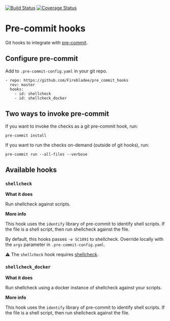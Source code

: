[![Build Status](https://travis-ci.com/Firebladee/pre_commit_hooks.svg?branch=master)](https://travis-ci.com/Firebladee/pre_commit_hooks)
[![Coverage Status](https://coveralls.io/repos/github/Firebladee/pre_commit_hooks/badge.svg?branch=master)](https://coveralls.io/github/Firebladee/pre_commit_hooks?branch=master)

# Pre-commit hooks

Git hooks to integrate with [pre-commit](http://pre-commit.com).

## Configure pre-commit

Add to `.pre-commit-config.yaml` in your git repo.

    - repo: https://github.com/Firebladee/pre_commit_hooks
      rev: master
      hooks:
        - id: shellcheck
        - id: shellcheck_docker

## Two ways to invoke pre-commit

If you want to invoke the checks as a git pre-commit hook, run:

    pre-commit install

If you want to run the checks on-demand (outside of git hooks), run:

    pre-commit run --all-files --verbose

## Available hooks

### `shellcheck`

**What it does**

Run shellcheck against scripts.

**More info**

This hook uses the `identify` library of pre-commit to identify shell scripts.
If the file is a shell script, then run shellcheck against the file.

By default, this hooks passes `-e SC1091` to shellcheck.
Override locally with the `args` parameter in `.pre-commit-config.yaml`.

:warning: The `shellcheck` hook requires
[shellcheck](https://github.com/koalaman/shellcheck).

### `shellcheck_docker`

**What it does**

Run shellcheck using a docker instance of shellcheck against your scripts.

**More info**

This hook uses the `identify` library of pre-commit to identify shell scripts.
If the file is a shell script, then run shellcheck against the file.
